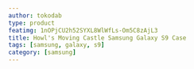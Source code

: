 ```yaml
---
author: tokodab
type: product
featimg: 1nOPjCU2h52SYXL8WlWfLs-Om5C8zAjL3
title: Howl's Moving Castle Samsung Galaxy S9 Case
tags: [samsung, galaxy, s9]
category: [samsung]
---
```

